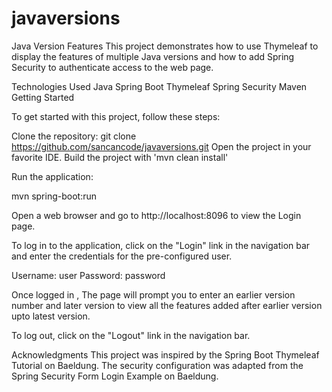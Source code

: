 # javaversions

Java Version Features
This project demonstrates how to use Thymeleaf to display the features of multiple Java versions and how to add Spring Security to authenticate access to the web page.

Technologies Used
Java 
Spring Boot 
Thymeleaf
Spring Security
Maven
Getting Started



To get started with this project, follow these steps:

Clone the repository:
git clone https://github.com/sancancode/javaversions.git
Open the project in your favorite IDE.
Build the project with 'mvn clean install'

Run the application:

mvn spring-boot:run

Open a web browser and go to http://localhost:8096 to view the Login page.


To log in to the application, click on the "Login" link in the navigation bar and enter the credentials for the pre-configured user.

Username: user
Password: password

Once logged in , The page will prompt you to enter an earlier version number and later version to view all the features added after earlier version upto latest version.

To log out, click on the "Logout" link in the navigation bar.


Acknowledgments
This project was inspired by the Spring Boot Thymeleaf Tutorial on Baeldung.
The security configuration was adapted from the Spring Security Form Login Example on Baeldung.

